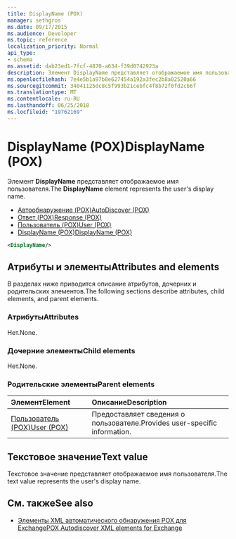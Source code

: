 ```yaml
---
title: DisplayName (POX)
manager: sethgros
ms.date: 09/17/2015
ms.audience: Developer
ms.topic: reference
localization_priority: Normal
api_type:
- schema
ms.assetid: dab23ed1-7fcf-4870-a634-f39d0742923a
description: Элемент DisplayName представляет отображаемое имя пользователя.
ms.openlocfilehash: 7e4e5b1a97b8e627454a192a3fec2b8a02520a66
ms.sourcegitcommit: 34041125dc8c5f993b21cebfc4f8b72f0fd2cb6f
ms.translationtype: MT
ms.contentlocale: ru-RU
ms.lasthandoff: 06/25/2018
ms.locfileid: "19762169"
---
```

# <a name="displayname-pox"></a><span data-ttu-id="7ec51-103">DisplayName (POX)</span><span class="sxs-lookup"><span data-stu-id="7ec51-103">DisplayName (POX)</span></span>

<span data-ttu-id="7ec51-104">Элемент **DisplayName** представляет отображаемое имя пользователя.</span><span class="sxs-lookup"><span data-stu-id="7ec51-104">The **DisplayName** element represents the user's display name.</span></span> 
  
- [<span data-ttu-id="7ec51-105">Автообнаружение (POX)</span><span class="sxs-lookup"><span data-stu-id="7ec51-105">AutoDiscover (POX)</span></span>](autodiscover-pox.md) 
- [<span data-ttu-id="7ec51-106">Ответ (POX)</span><span class="sxs-lookup"><span data-stu-id="7ec51-106">Response (POX)</span></span>](response-pox.md) 
- [<span data-ttu-id="7ec51-107">Пользователь (POX)</span><span class="sxs-lookup"><span data-stu-id="7ec51-107">User (POX)</span></span>](user-pox.md) 
- [<span data-ttu-id="7ec51-108">DisplayName (POX)</span><span class="sxs-lookup"><span data-stu-id="7ec51-108">DisplayName (POX)</span></span>](displayname-pox.md)
  
```xml
<DisplayName/>
```

## <a name="attributes-and-elements"></a><span data-ttu-id="7ec51-109">Атрибуты и элементы</span><span class="sxs-lookup"><span data-stu-id="7ec51-109">Attributes and elements</span></span>

<span data-ttu-id="7ec51-110">В разделах ниже приводится описание атрибутов, дочерних и родительских элементов.</span><span class="sxs-lookup"><span data-stu-id="7ec51-110">The following sections describe attributes, child elements, and parent elements.</span></span>
  
### <a name="attributes"></a><span data-ttu-id="7ec51-111">Атрибуты</span><span class="sxs-lookup"><span data-stu-id="7ec51-111">Attributes</span></span>

<span data-ttu-id="7ec51-112">Нет.</span><span class="sxs-lookup"><span data-stu-id="7ec51-112">None.</span></span>
  
### <a name="child-elements"></a><span data-ttu-id="7ec51-113">Дочерние элементы</span><span class="sxs-lookup"><span data-stu-id="7ec51-113">Child elements</span></span>

<span data-ttu-id="7ec51-114">Нет.</span><span class="sxs-lookup"><span data-stu-id="7ec51-114">None.</span></span>
  
### <a name="parent-elements"></a><span data-ttu-id="7ec51-115">Родительские элементы</span><span class="sxs-lookup"><span data-stu-id="7ec51-115">Parent elements</span></span>

|<span data-ttu-id="7ec51-116">**Элемент**</span><span class="sxs-lookup"><span data-stu-id="7ec51-116">**Element**</span></span>|<span data-ttu-id="7ec51-117">**Описание**</span><span class="sxs-lookup"><span data-stu-id="7ec51-117">**Description**</span></span>|
|:-----|:-----|
|[<span data-ttu-id="7ec51-118">Пользователь (POX)</span><span class="sxs-lookup"><span data-stu-id="7ec51-118">User (POX)</span></span>](user-pox.md) <br/> |<span data-ttu-id="7ec51-119">Предоставляет сведения о пользователе.</span><span class="sxs-lookup"><span data-stu-id="7ec51-119">Provides user-specific information.</span></span>  <br/> |
   
## <a name="text-value"></a><span data-ttu-id="7ec51-120">Текстовое значение</span><span class="sxs-lookup"><span data-stu-id="7ec51-120">Text value</span></span>

<span data-ttu-id="7ec51-121">Текстовое значение представляет отображаемое имя пользователя.</span><span class="sxs-lookup"><span data-stu-id="7ec51-121">The text value represents the user's display name.</span></span>
  
## <a name="see-also"></a><span data-ttu-id="7ec51-122">См. также</span><span class="sxs-lookup"><span data-stu-id="7ec51-122">See also</span></span>

- [<span data-ttu-id="7ec51-123">Элементы XML автоматического обнаружения POX для Exchange</span><span class="sxs-lookup"><span data-stu-id="7ec51-123">POX Autodiscover XML elements for Exchange</span></span>](pox-autodiscover-xml-elements-for-exchange.md)

